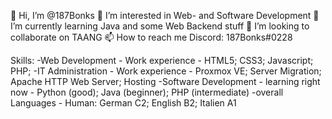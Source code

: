 👋 Hi, I’m @187Bonks
👀 I’m interested in Web- and Software Development
🌱 I’m currently learning Java and some Web Backend stuff
💞️ I’m looking to collaborate on TAANG
📫 How to reach me Discord: 187Bonks#0228

 Skills: 
  -Web Development - Work experience - HTML5; CSS3; Javascript; PHP;
  -IT Administration - Work experience - Proxmox VE; Server Migration; Apache HTTP Web Server; Hosting
  -Software Development - learning right now - Python (good); Java (beginner); PHP (intermediate)
  -overall Languages - Human: German C2; English B2; Italien A1

